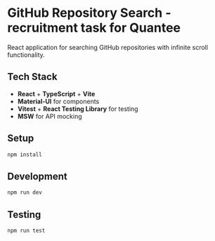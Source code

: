 # GitHub Repository Search - recruitment task for Quantee

React application for searching GitHub repositories with infinite scroll functionality.

## Tech Stack

- **React** + **TypeScript** + **Vite**
- **Material-UI** for components
- **Vitest** + **React Testing Library** for testing
- **MSW** for API mocking

## Setup

```bash
npm install
```

## Development

```bash
npm run dev
```

## Testing

```bash
npm run test
```
